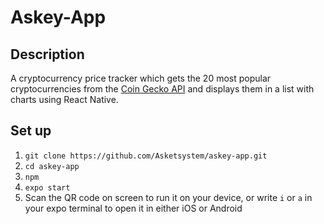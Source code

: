 # Askey-App

## Description

A cryptocurrency price tracker which gets the 20 most popular cryptocurrencies from the [Coin Gecko API](https://www.coingecko.com/en/api) and displays them in a list with charts using React Native.

## Set up

1. `git clone https://github.com/Asketsystem/askey-app.git`
2. `cd askey-app`
3. `npm`
4. `expo start`
5. Scan the QR code on screen to run it on your device, or write `i` or `a` in your expo terminal to open it in either iOS or Android
